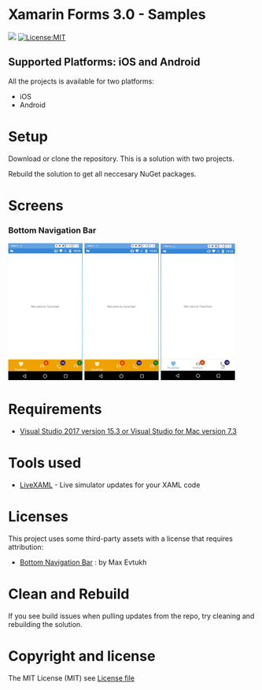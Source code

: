 # Xamarin Forms 3.0 - Samples



![](https://img.shields.io/teamcity/codebetter/bt428.svg) [![License:MIT](https://img.shields.io/badge/License-MIT-blue.svg)](https://github.com/jorgemht/Xamarin-3.0/blob/master/LICENSE)

## Supported Platforms: iOS and Android

All the projects is available for two platforms:

- iOS
- Android

# Setup

Download or clone the repository. This is a solution with two projects.

Rebuild the solution to get all neccesary NuGet packages.

# Screens

### Bottom Navigation Bar

<img src="https://github.com/jorgemht/Xamarin-3.0/blob/master/Screenshot/BottomBarDemo.gif" width="30%" /> <img src="https://github.com/jorgemht/Xamarin-3.0/blob/master/Screenshot/BottomBarDemo%201.gif" width="30%" /> <img src="https://github.com/jorgemht/Xamarin-3.0/blob/master/Screenshot/BottomBarDemo%202.gif" width="30%" /> 

# Requirements
 * [Visual Studio 2017 version 15.3 or Visual Studio for Mac version 7.3](https://www.visualstudio.com/vs/)

# Tools used

* [LiveXAML](http://www.livexaml.com) - Live simulator updates for your XAML code 

# Licenses

This project uses some third-party assets with a license that requires attribution:

- [Bottom Navigation Bar](https://github.com/pocheshire/BottomNavigationBar) : by Max Evtukh

# Clean and Rebuild

If you see build issues when pulling updates from the repo, try cleaning and rebuilding the solution.

# Copyright and license

The MIT License (MIT) see [License file](https://github.com/jorgemht/Xamarin-3.0/blob/master/LICENSE)
